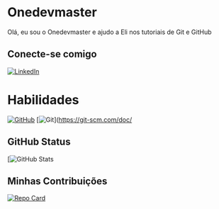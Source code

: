 # Onedevmaster
Olá, eu sou o Onedevmaster e ajudo a Eli nos tutoriais de Git e GitHub

## Conecte-se comigo
[![LinkedIn](https://img.shields.io/badge/LinkedIn-000?style=for-the-badge&logoColor=ec63a1)](https://www.linkedIn.com/in/desenvolvedorbackend/)

# Habilidades 
[![GitHub](https://img.shields.io/badge/GitHub-ec63a1?style=for-the-badge&logo=github&logoColor=fff)](https://docs.github.com/)
[![Git](https://img.shields.io/badge/GitHub-ec63a1?style=for-the-badge&logo=git&logoColor=fff)](https://git-scm.com/doc/

## GitHub Status
[![GitHub Stats](https://github-readme-stats.vercel.app/api?username=octoeli&theme=transparent&bg_color=ec63a1&border_color=fff&show_icons=true&icon_color=fff&title_color=fff&text_color=fff&hide_title=true&hide=stars)

## Minhas Contribuições
[![Repo Card](https://github-readme-stats.vercel.app/api/pin/?username=octoeli&repo=dio-lab-open-source&bg_color=ec63a1&border_color=fff&show_icons=true&icon_color=fff&title_color=fff&text_color=fff)](https://github.com/octoeli/dio-lab-open-source)

